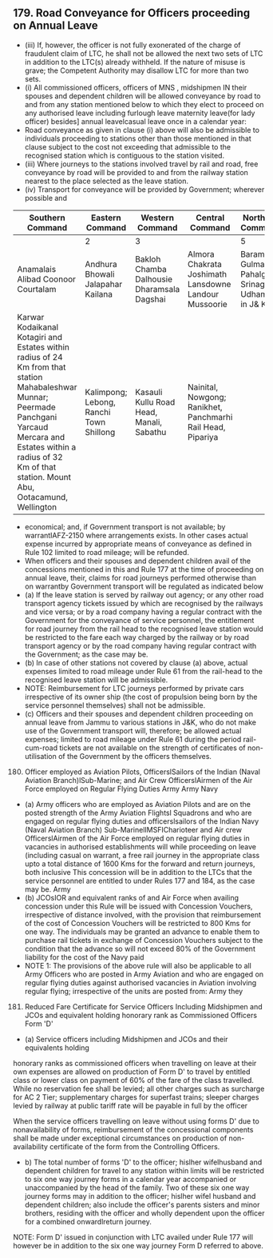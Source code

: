 ## 179. Road Conveyance for Officers proceeding on Annual Leave

- (iii) If, however, the officer is not fully exonerated of the charge of fraudulent claim of LTC, he shall not be allowed the next two sets of LTC in addition to the LTC(s) already withheld. If the nature of misuse is grave; the Competent Authority may disallow LTC for more than two sets.
- (i) All commissioned officers, officers of MNS , midshipmen IN their spouses and dependent children will be allowed conveyance by road to and from any station mentioned below to which they elect to proceed on any authorised leave including furlough leave maternity leave(for lady officer) besides] annual leavelcasual leave once in a calendar year:
- Road conveyance as given in clause (i) above will also be admissible to individuals proceeding to stations other than those mentioned in that clause subject to the cost not exceeding that admissible to the recognised station which is contiguous to the station visited.
- (iii) Where journeys to the stations involved travel by rail and road, free conveyance by road will be provided to and from the railway station nearest to the place selected as the leave station.
- (iv)   Transport for conveyance will be provided by Government; wherever possible and

| Southern Command                                                                                                                                                                                                                 | Eastern Command                         | Western Command                            | Central Command                                             | Northern Command                                     |
|----------------------------------------------------------------------------------------------------------------------------------------------------------------------------------------------------------------------------------|-----------------------------------------|--------------------------------------------|-------------------------------------------------------------|------------------------------------------------------|
|                                                                                                                                                                                                                                  | 2                                       | 3                                          |                                                             | 5                                                    |
| Anamalais Alibad Coonoor Courtalam                                                                                                                                                                                               | Andhura Bhowali Jalapahar Kailana       | Bakloh Chamba Dalhousie Dharamsala Dagshai | Almora Chakrata Joshimath Lansdowne Landour Mussoorie       | Baramulla Gulmarg Pahalgam Srinagar Udhampur in J& K |
| Karwar Kodaikanal Kotagiri and Estates within radius of 24 Km from that station Mahabaleshwar Munnar; Peermade Panchgani Yarcaud Mercara and Estates within a radius of 32 Km of that station. Mount Abu, Ootacamund, Wellington | Kalimpong; Lebong, Ranchi Town Shillong | Kasauli Kullu Road Head, Manali, Sabathu   | Nainital, Nowgong; Ranikhet, Panchmarhi Rail Head, Pipariya |                                                      |

- economical; and, if Government transport is not available; by warrantIAFZ-2150 where arrangements exists. In other cases actual expense incurred by appropriate means of conveyance as defined in Rule 102 limited to road mileage; will be refunded.
- When officers and their spouses and dependent children avail of the concessions mentioned in this and Rule 177 at the time of proceeding on annual leave, their, claims for road journeys performed otherwise than on warrantby Government transport will be regulated as indicated below
- (a) If the leave station is served by railway out agency; or any other road transport agency tickets issued by which are recognised by the railways and vice versa; or by a road company having a regular contract with the Government for the conveyance of service personnel, the entitlement for road journey from the rail head to the recognised leave station would be restricted to the fare each way charged by the railway or by road transport agency or by the road company having regular contract with the Government; as the case may be.
- (b) In case of other stations not covered by clause (a) above, actual expenses limited to road mileage under Rule 61 from the rail-head to the recognised leave station will be admissible.
- NOTE: Reimbursement for LTC journeys performed by private cars irrespective of its owner ship (the cost of propulsion being born by the service personnel themselves) shall not be admissible.
- (c) Officers and their spouses and dependent children proceeding on annual leave from Jammu to various stations in J&amp;K, who do not make use of the Government transport will, therefore; be allowed actual expenses; limited to road mileage under Rule 61 during the period rail-cum-road tickets are not available on the strength of certificates of non-utilisation of the Government by the officers themselves.
180. Officer employed as Aviation Pilots, OfficerslSailors of the Indian (Naval Aviation Branch)lSub-Marine; and Air Crew OfficerslAirmen of the Air Force employed on Regular Flying Duties Army Army Navy
- (a) Army officers who are employed as Aviation Pilots and are on the posted strength of the Army Aviation Flightsl Squadrons and who are engaged on regular flying duties and officerslsailors of the Indian Navy (Naval Aviation Branch) Sub-MarinelIMSFICharioteer and Air crew OfficerslAirmen of the Air Force employed on regular flying duties in vacancies in authorised establishments will while proceeding on leave (including casual on warrant, a free rail   journey in the appropriate class upto a total distance of 1600 Kms for the forward and return journeys, both inclusive This concession will be in addition to the LTCs that the service personnel are entitled to under Rules 177 and 184, as the case may be. Army
- (b) JCOsIOR and equivalent ranks of and Air Force when availing concession under this Rule will be issued with Concession Vouchers, irrespective of distance involved, with the provision that reimbursement of the cost of Concession Vouchers will be restricted to 800 Kms for one way.  The individuals may be granted an advance to enable them to purchase rail tickets in exchange of Concession Vouchers subject to the condition that the advance so will not exceed 80% of the Government liability for the cost of the Navy paid
- NOTE 1: The provisions of the above rule will also be applicable to all Army Officers who are posted in Army Aviation and who are engaged on regular flying duties against authorised vacancies in Aviation involving regular flying; irrespective of the units are posted from: Army they
181. Reduced Fare Certificate for Service Officers Including Midshipmen and JCOs and equivalent holding honorary rank as Commissioned Officers Form 'D'
- (a) Service officers including Midshipmen and JCOs and their equivalents holding

honorary ranks as commissioned officers when travelling on leave at their own expenses are allowed on production of Form D' to travel by entitled class or lower class on payment of 60% of the fare of the class travelled. While no reservation fee shall be levied; all other charges such as surcharge for AC 2 Tier; supplementary charges for superfast trains; sleeper charges levied by railway at public tariff rate will be payable in full by the officer

When the service officers travelling on leave without using forms D' due to nonavailability of forms, reimbursement of the concessional components shall be made under exceptional circumstances on production of non-availability certificate of the form from the Controlling Officers.

- b) The total number of forms 'D' to the officer; hislher wifelhusband and dependent children for travel to any station within limits will be restricted to six one way journey forms in a calendar year accompanied or unaccompanied by the head of the family. Two of these six one way journey forms may in addition to the officer; hislher wifel husband and dependent children; also include the officer's parents sisters and minor brothers, residing with the officer and wholly dependent upon the officer for a combined onwardlreturn journey.

NOTE: Form D' issued in conjunction with LTC availed under Rule 177 will however be in addition to the six one way journey Form D referred to above.
